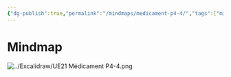 ```yaml
---
{"dg-publish":true,"permalink":"/mindmaps/medicament-p4-4/","tags":["mindmaps"],"noteIcon":""}
---
```


# Mindmap
![../Excalidraw/UE21 Médicament P4-4.png](/img/user/Excalidraw/UE21%20M%C3%A9dicament%20P4-4.png)